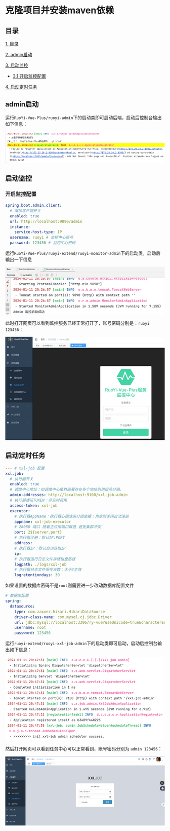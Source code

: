 # 克隆项目并安装maven依赖

## 目录

[1. 目录](#目录)

[2. admin启动](#admin启动)

[3. 启动监控](#启动监控)

- [3.1 开启监控配置](#开启监控配置)

[4. 启动定时任务](#启动定时任务)



## admin启动

运行`RuoYi-Vue-Plus/ruoyi-admin`下的启动类即可启动后端，启动后控制台输出如下信息：

![image.png](./imgs/1704975729588-5823e246-f3c1-4f96-ac8c-7ca4f93a36bf.png)



## 启动监控

### 开启监控配置

```yaml
spring.boot.admin.client:
  # 增加客户端开关
  enabled: true
  url: http://localhost:9090/admin
  instance:
    service-host-type: IP
  username: ruoyi # 监控中心账号
  password: 123456 # 监控中心密码
```

运行`RuoYi-Vue-Plus/ruoyi-extend/ruoyi-monitor-admin`下的启动类，启动后输出一下信息

![image.png](./imgs/1704976048794-6eff2292-c6fe-484b-8c1e-928a826ba242.png)

此时打开网页可以看到监控服务已经正常打开了，账号密码分别是：`ruoyi 123456`：

![image.png](./imgs/1704977508415-0684f257-bdbd-4138-b504-ea24302aa7d2.png)

## 启动定时任务

```yaml
--- # xxl-job 配置
xxl.job:
  # 执行器开关
  enabled: true
  # 调度中心地址：如调度中心集群部署存在多个地址则用逗号分隔。
  admin-addresses: http://localhost:9100/xxl-job-admin
  # 执行器通讯TOKEN：非空时启用
  access-token: xxl-job
  executor:
    # 执行器AppName：执行器心跳注册分组依据；为空则关闭自动注册
    appname: xxl-job-executor
    # 28080 端口 随着主应用端口飘逸 避免集群冲突
    port: 2${server.port}
    # 执行器注册：默认IP:PORT
    address:
    # 执行器IP：默认自动获取IP
    ip:
    # 执行器运行日志文件存储磁盘路径
    logpath: ./logs/xxl-job
    # 执行器日志文件保存天数：大于3生效
    logretentiondays: 30
```

如果设置的数据库密码不是`root`则需要进一步改动数据库配置文件

```yaml
# 数据库配置
spring:
  datasource:
    type: com.zaxxer.hikari.HikariDataSource
    driver-class-name: com.mysql.cj.jdbc.Driver
    url: jdbc:mysql://localhost:3306/ry-vue?useUnicode=true&characterEncoding=UTF-8&autoReconnect=true&serverTimezone=Asia/Shanghai
    username: root
    password: 123456
```

运行`ruoyi-extend/ruoyi-xxl-job-admin`下的启动类即可启动，启动后控制台输出如下信息：

![image.png](./imgs/1704977280289-1817567e-604d-4490-980f-011f55ac72ff.png)

然后打开网页可以看到任务中心可以正常看到，账号密码分别为 `admin 123456`：

![image.png](./imgs/1704977451623-c4edb710-9169-4e3d-b1df-640e85a9806d.png)